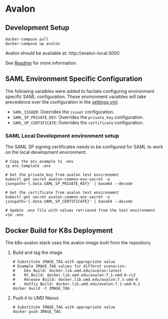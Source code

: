 # Avalon

## Development Setup

```
docker-compose pull
docker-compose up avalon
```

Avalon should be available at: http://avalon-local:3000

See [Readme](./README.md#Development) for more information.

## SAML Environment Specific Configuration

The following varaibles were added to facilate configuring environment
specific SAML configuration. These environment varaibles will take
precedence over the configuration in the [settings.yml](./config/settings.yml).

- `SAML_ISSUER`: Overrides the `issuer` configuration.
- `SAML_SP_PRIVATE_KEY`: Overrides the `private_key` configuration.
- `SAML_SP_CERTIFICATE`: Overrides the `certificate` configuration.

### SAML Local Development environment setup

The SAML SP signing certificates needs to be configured for SAML to work
on the local development environment.

```
# Copy the env_example to .env
cp env_template .env

# Get the private_key from avalon test environemnt
kubectl get secret avalon-common-env-secret -o jsonpath='{.data.SAML_SP_PRIVATE_KEY}' | base64 --decode

# Get the certificate from avalon test environemnt
kubectl get secret avalon-common-env-secret -o jsonpath='{.data.SAML_SP_CERTIFICATE}' | base64 --decode

# Update .env file with values retrieved from the test environment
vim .env
```

## Docker Build for K8s Deployment

The k8s-avalon stack uses the avalon image built from the repository.

1. Build and tag the image

    ```
    # Substitute IMAGE_TAG with appropriate value
    # Example IMAGE_TAG values for differnt scenarios:
    #    Dev Build: docker.lib.umd.edu/avalon:latest
    #    RC Build: docker.lib.umd.edu/avalon:7.1-umd-0-rc2
    #    Release Build: docker.lib.umd.edu/avalon:7.1-umd-0
    #    Hotfix Build: docker.lib.umd.edu/avalon:7.1-umd-0.1
    docker build -t IMAGE_TAG .
    ```

2. Push it to UMD Nexus

    ```
    # Substitute IMAGE_TAG with appropriate value
    docker push IMAGE_TAG
    ```
